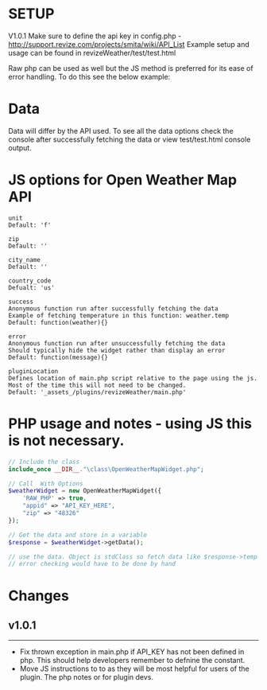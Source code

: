 # SETUP
V1.0.1
Make sure to define the api key in config.php - http://support.revize.com/projects/smita/wiki/API_List
Example setup and usage can be found in revizeWeather/test/test.html

Raw php can be used as well but the JS method is preferred for its ease of error handling. To do this see the below example:

# Data
Data will differ by the API used. To see all the data options check the console after successfully fetching the data
or view test/test.html console output.

# JS options for Open Weather Map API

```
unit
Default: 'f'
```

```
zip
Default: ''
```

```
city_name
Default: ''
```

```
country_code
Defualt: 'us'
```

```
success
Anonymous function run after successfully fetching the data
Example of fetching temperature in this function: weather.temp
Default: function(weather){}
```

```
error
Anonymous function run after unsuccessfully fetching the data
Should typically hide the widget rather than display an error
Default: function(message){}
```

```
pluginLocation
Defines location of main.php script relative to the page using the js.
Most of the time this will not need to be changed.
Default: '_assets_/plugins/revizeWeather/main.php'
```

# PHP usage and notes - using JS this is not necessary.
```php
// Include the class
include_once __DIR__."\class\OpenWeatherMapWidget.php";

// Call  With Options
$weatherWidget = new OpenWeatherMapWidget({
	'RAW_PHP' => true,
	"appid" => "API_KEY_HERE",
	"zip" => "48326"
});

// Get the data and store in a variable
$response = $weatherWidget->getData();

// use the data. Object is stdClass so fetch data like $response->temp
// error checking would have to be done by hand
```

# Changes

## v1.0.1
---------------------------------------------------
- Fix thrown exception in main.php if API_KEY has not been defined in php. This should help developers remember to defnine the constant.
- Move JS instructions to to as they will be most helpful for users of the plugin. The php notes or for plugin devs.